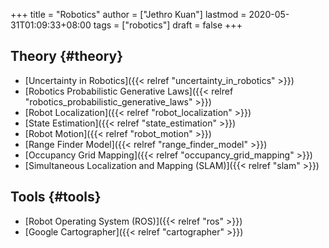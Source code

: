 +++
title = "Robotics"
author = ["Jethro Kuan"]
lastmod = 2020-05-31T01:09:33+08:00
tags = ["robotics"]
draft = false
+++

## Theory {#theory}

- [Uncertainty in Robotics]({{< relref "uncertainty_in_robotics" >}})
- [Robotics Probabilistic Generative Laws]({{< relref "robotics_probabilistic_generative_laws" >}})
- [Robot Localization]({{< relref "robot_localization" >}})
- [State Estimation]({{< relref "state_estimation" >}})
- [Robot Motion]({{< relref "robot_motion" >}})
- [Range Finder Model]({{< relref "range_finder_model" >}})
- [Occupancy Grid Mapping]({{< relref "occupancy_grid_mapping" >}})
- [Simultaneous Localization and Mapping (SLAM)]({{< relref "slam" >}})

## Tools {#tools}

- [Robot Operating System (ROS)]({{< relref "ros" >}})
- [Google Cartographer]({{< relref "cartographer" >}})
